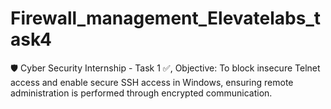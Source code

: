 # Firewall_management_Elevatelabs_task4
🛡️ Cyber Security Internship - Task 1 ✅, Objective: To block insecure Telnet access and enable secure SSH access in Windows, ensuring remote administration is performed through encrypted communication.
